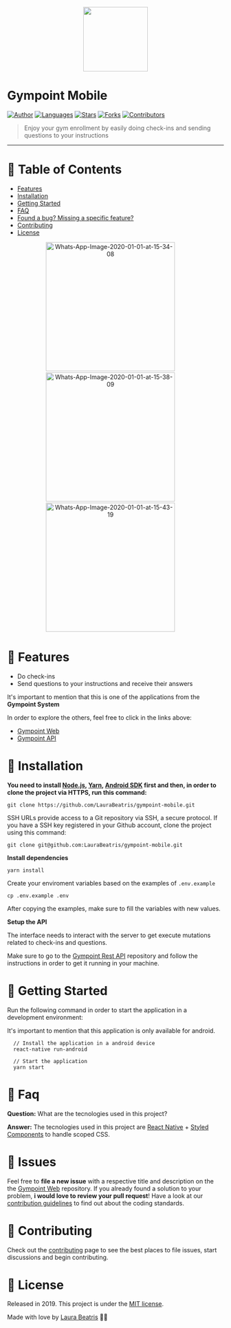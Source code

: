 <p align="center">
   <img src=".github/logo.png" width="150"/>
</p>

# Gympoint Mobile


[![Author](https://img.shields.io/badge/author-LauraBeatris-EE4D64?style=flat-square)](https://github.com/LauraBeatris)
[![Languages](https://img.shields.io/github/languages/count/LauraBeatris/gympoint-mobile?color=%23EE4D64&style=flat-square)](#)
[![Stars](https://img.shields.io/github/stars/LauraBeatris/gympoint-mobile?color=EE4D64&style=flat-square)](https://github.com/LauraBeatris/gympoint-mobile/stargazers)
[![Forks](https://img.shields.io/github/forks/LauraBeatris/gympoint-mobile?color=%23EE4D64&style=flat-square)](https://github.com/LauraBeatris/gympoint-mobile/network/members)
[![Contributors](https://img.shields.io/github/contributors/LauraBeatris/gympoint-mobile?color=EE4D64&style=flat-square)](https://github.com/LauraBeatris/gympoint-mobile/graphs/contributors)

> Enjoy your gym enrollment by easily doing check-ins and sending questions to your instructions

---

# :pushpin: Table of Contents

* [Features](#rocket-features)
* [Installation](#construction_worker-installation)
* [Getting Started](#runner-getting-started)
* [FAQ](#postbox-faq)
* [Found a bug? Missing a specific feature?](#bug-issues)
* [Contributing](#tada-contributing)
* [License](#closed_book-license)

<p align="center">
  <img src="https://i.ibb.co/tDBZnW4/Whats-App-Image-2020-01-01-at-15-34-08.jpg" alt="Whats-App-Image-2020-01-01-at-15-34-08" border="0"  height="300" >&nbsp;&nbsp;&nbsp;&nbsp;&nbsp;&nbsp;
  <img src="https://i.ibb.co/n860jBs/Whats-App-Image-2020-01-01-at-15-38-09.jpg" alt="Whats-App-Image-2020-01-01-at-15-38-09" border="0" height="300">&nbsp;&nbsp;&nbsp;&nbsp;&nbsp;&nbsp;
  <img src="https://i.ibb.co/M7R7HZk/Whats-App-Image-2020-01-01-at-15-43-19.jpg" alt="Whats-App-Image-2020-01-01-at-15-43-19" border="0" height="300">&nbsp;&nbsp;&nbsp;&nbsp;&nbsp;&nbsp;
</p>

# :rocket: Features

* Do check-ins
* Send questions to your instructions and receive their answers

It's important to mention that this is one of the applications from the **Gympoint System**

In order to explore the others, feel free to click in the links above:
- [Gympoint Web](https://github.com/LauraBeatris/gympoint-web)
- [Gympoint API](https://github.com/LauraBeatris/gympoint-api)

# :construction_worker: Installation

**You need to install [Node.js](https://nodejs.org/en/download/), [Yarn](https://yarnpkg.com/), [Android SDK](https://medium.com/surabayadev/setting-up-react-native-android-without-android-studio-35a496e1dfa3) first and then, in order to clone the project via HTTPS, run this command:**

```git clone https://github.com/LauraBeatris/gympoint-mobile.git```

SSH URLs provide access to a Git repository via SSH, a secure protocol. If you have a SSH key registered in your Github account, clone the project using this command:

```git clone git@github.com:LauraBeatris/gympoint-mobile.git```

**Install dependencies**

```yarn install```

Create your enviroment variables based on the examples of ```.env.example```

```cp .env.example .env```

After copying the examples, make sure to fill the variables with new values.

**Setup the API**

The interface needs to interact with the server to get execute mutations related to check-ins and questions.

Make sure to go to the [Gympoint Rest API](https://github.com/LauraBeatris/gympoint-api) repository and follow the instructions in order to get it running in your machine.

# :runner: Getting Started

Run the following command in order to start the application in a development environment:

It's important to mention that this application is only available for android.

```
  // Install the application in a android device
  react-native run-android

  // Start the application
  yarn start
```

# :postbox: Faq

**Question:** What are the tecnologies used in this project?

**Answer:** The tecnologies used in this project are [React Native](https://reactnative.dev/) + [Styled Components](https://styled-components.com/) to handle scoped CSS.

# :bug: Issues

Feel free to **file a new issue** with a respective title and description on the the [Gympoint Web](https://github.com/LauraBeatris/gympoint-mobile/issues) repository. If you already found a solution to your problem, **i would love to review your pull request**! Have a look at our [contribution guidelines](https://github.com/LauraBeatris/gympoint-mobile/blob/master/CONTRIBUTING.md) to find out about the coding standards.

# :tada: Contributing

Check out the [contributing](https://github.com/LauraBeatris/gympoint-mobile/blob/master/CONTRIBUTING.md) page to see the best places to file issues, start discussions and begin contributing.

# :closed_book: License

Released in 2019.
This project is under the [MIT license](https://github.com/LauraBeatris/gympoint-mobile/master/LICENSE).

Made with love by [Laura Beatris](https://github.com/LauraBeatris) 💜🚀

